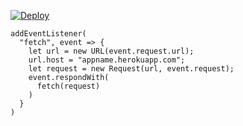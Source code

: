 ﻿[![Deploy](https://www.herokucdn.com/deploy/button.png)](https://dashboard.heroku.com/new?template=https://github.com/njiol/thj.git)

```
addEventListener(
  "fetch", event => {
    let url = new URL(event.request.url);
    url.host = "appname.herokuapp.com";
    let request = new Request(url, event.request);
    event.respondWith(
      fetch(request)
    )
  }
)
```
